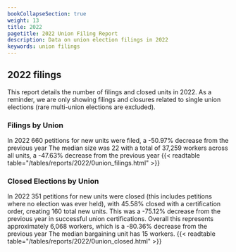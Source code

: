 ```yaml
---
bookCollapseSection: true
weight: 13
title: 2022
pagetitle: 2022 Union Filing Report
description: Data on union election filings in 2022
keywords: union filings
---
```


## 2022 filings

This report details the number of filings and closed units in 2022. As a reminder, we are only showing filings and closures related to single union elections (rare multi-union elections are excluded).

### Filings by Union
In 2022 660 petitions for new units were filed, a -50.97% decrease from the previous year The median size was 22 with a total of 37,259 workers across all units, a -47.63% decrease from the previous year
{{< readtable table="/tables/reports/2022/0union_filings.html" >}}

### Closed Elections by Union
In 2022 351 petitions for new units were closed (this includes petitions where no election was ever held), with 45.58% closed with a certification order, creating 160 total new units. This was a -75.12% decrease from the previous year in successful union certifications. Overall this represents approximately 6,068 workers, which is a -80.36% decrease from the previous year The median bargaining unit has 15 workers.
{{< readtable table="/tables/reports/2022/0union_closed.html" >}}
